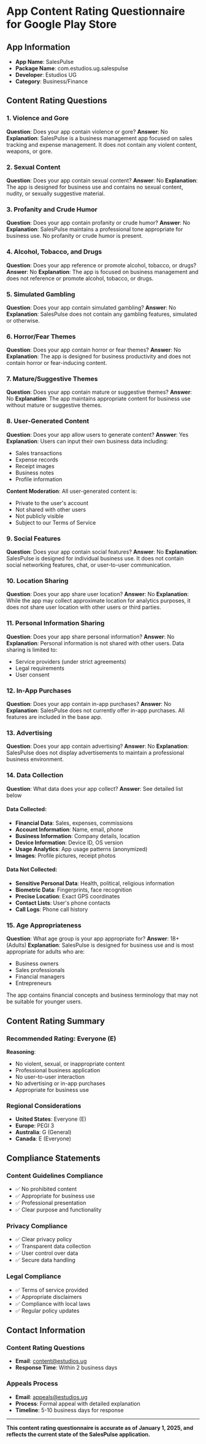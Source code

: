# App Content Rating Questionnaire for Google Play Store

## App Information
- **App Name**: SalesPulse
- **Package Name**: com.estudios.ug.salespulse
- **Developer**: Estudios UG
- **Category**: Business/Finance

## Content Rating Questions

### 1. Violence and Gore
**Question**: Does your app contain violence or gore?
**Answer**: No
**Explanation**: SalesPulse is a business management app focused on sales tracking and expense management. It does not contain any violent content, weapons, or gore.

### 2. Sexual Content
**Question**: Does your app contain sexual content?
**Answer**: No
**Explanation**: The app is designed for business use and contains no sexual content, nudity, or sexually suggestive material.

### 3. Profanity and Crude Humor
**Question**: Does your app contain profanity or crude humor?
**Answer**: No
**Explanation**: SalesPulse maintains a professional tone appropriate for business use. No profanity or crude humor is present.

### 4. Alcohol, Tobacco, and Drugs
**Question**: Does your app reference or promote alcohol, tobacco, or drugs?
**Answer**: No
**Explanation**: The app is focused on business management and does not reference or promote alcohol, tobacco, or drugs.

### 5. Simulated Gambling
**Question**: Does your app contain simulated gambling?
**Answer**: No
**Explanation**: SalesPulse does not contain any gambling features, simulated or otherwise.

### 6. Horror/Fear Themes
**Question**: Does your app contain horror or fear themes?
**Answer**: No
**Explanation**: The app is designed for business productivity and does not contain horror or fear-inducing content.

### 7. Mature/Suggestive Themes
**Question**: Does your app contain mature or suggestive themes?
**Answer**: No
**Explanation**: The app maintains appropriate content for business use without mature or suggestive themes.

### 8. User-Generated Content
**Question**: Does your app allow users to generate content?
**Answer**: Yes
**Explanation**: Users can input their own business data including:
- Sales transactions
- Expense records
- Receipt images
- Business notes
- Profile information

**Content Moderation**: All user-generated content is:
- Private to the user's account
- Not shared with other users
- Not publicly visible
- Subject to our Terms of Service

### 9. Social Features
**Question**: Does your app contain social features?
**Answer**: No
**Explanation**: SalesPulse is designed for individual business use. It does not contain social networking features, chat, or user-to-user communication.

### 10. Location Sharing
**Question**: Does your app share user location?
**Answer**: No
**Explanation**: While the app may collect approximate location for analytics purposes, it does not share user location with other users or third parties.

### 11. Personal Information Sharing
**Question**: Does your app share personal information?
**Answer**: No
**Explanation**: Personal information is not shared with other users. Data sharing is limited to:
- Service providers (under strict agreements)
- Legal requirements
- User consent

### 12. In-App Purchases
**Question**: Does your app contain in-app purchases?
**Answer**: No
**Explanation**: SalesPulse does not currently offer in-app purchases. All features are included in the base app.

### 13. Advertising
**Question**: Does your app contain advertising?
**Answer**: No
**Explanation**: SalesPulse does not display advertisements to maintain a professional business environment.

### 14. Data Collection
**Question**: What data does your app collect?
**Answer**: See detailed list below

#### Data Collected:
- **Financial Data**: Sales, expenses, commissions
- **Account Information**: Name, email, phone
- **Business Information**: Company details, location
- **Device Information**: Device ID, OS version
- **Usage Analytics**: App usage patterns (anonymized)
- **Images**: Profile pictures, receipt photos

#### Data Not Collected:
- **Sensitive Personal Data**: Health, political, religious information
- **Biometric Data**: Fingerprints, face recognition
- **Precise Location**: Exact GPS coordinates
- **Contact Lists**: User's phone contacts
- **Call Logs**: Phone call history

### 15. Age Appropriateness
**Question**: What age group is your app appropriate for?
**Answer**: 18+ (Adults)
**Explanation**: SalesPulse is designed for business use and is most appropriate for adults who are:
- Business owners
- Sales professionals
- Financial managers
- Entrepreneurs

The app contains financial concepts and business terminology that may not be suitable for younger users.

## Content Rating Summary

### Recommended Rating: **Everyone** (E)
**Reasoning**: 
- No violent, sexual, or inappropriate content
- Professional business application
- No user-to-user interaction
- No advertising or in-app purchases
- Appropriate for business use

### Regional Considerations
- **United States**: Everyone (E)
- **Europe**: PEGI 3
- **Australia**: G (General)
- **Canada**: E (Everyone)

## Compliance Statements

### Content Guidelines Compliance
- ✅ No prohibited content
- ✅ Appropriate for business use
- ✅ Professional presentation
- ✅ Clear purpose and functionality

### Privacy Compliance
- ✅ Clear privacy policy
- ✅ Transparent data collection
- ✅ User control over data
- ✅ Secure data handling

### Legal Compliance
- ✅ Terms of service provided
- ✅ Appropriate disclaimers
- ✅ Compliance with local laws
- ✅ Regular policy updates

## Contact Information

### Content Rating Questions
- **Email**: content@estudios.ug
- **Response Time**: Within 2 business days

### Appeals Process
- **Email**: appeals@estudios.ug
- **Process**: Formal appeal with detailed explanation
- **Timeline**: 5-10 business days for response

---

**This content rating questionnaire is accurate as of January 1, 2025, and reflects the current state of the SalesPulse application.**
